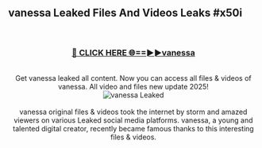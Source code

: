 ## vanessa Leaked Files And Videos Leaks #x50i
<br>
<div align="center">
<h3><a href="https://watchclip.my.id/vanessa" rel="nofollow">🔴 CLICK HERE 🌐==►►vanessa</a></h3>
<br>
Get vanessa leaked all content. Now you can access all files & videos of vanessa. All video and files new update 2025!
<br>
<a href="https://watchclip.my.id/vanessa" rel="nofollow" data-target="animated-image.originalLink"><img src="https://i.ibb.co.com/WyWwxjT/player-gif2.gif" alt="vanessa Leaked" style="max-width: 100%; display: inline-block;" data-target="animated-image.originalImage"></a>
<br><br>
vanessa original files & videos took the internet by storm and amazed viewers on various Leaked social media platforms. vanessa, a young and talented digital creator, recently became famous thanks to this interesting files & videos.
</div>
<br>
